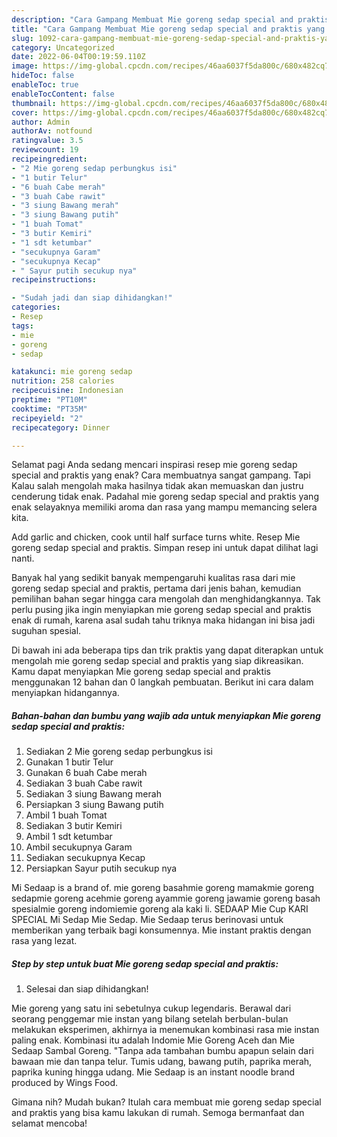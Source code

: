 ```yaml
---
description: "Cara Gampang Membuat Mie goreng sedap special and praktis yang Bikin Ngiler, Buat Buka Puasa Lezat"
title: "Cara Gampang Membuat Mie goreng sedap special and praktis yang Bikin Ngiler, Buat Buka Puasa Lezat"
slug: 1092-cara-gampang-membuat-mie-goreng-sedap-special-and-praktis-yang-bikin-ngiler-buat-buka-puasa-lezat
category: Uncategorized
date: 2022-06-04T00:19:59.110Z
image: https://img-global.cpcdn.com/recipes/46aa6037f5da800c/680x482cq70/mie-goreng-sedap-special-and-praktis-foto-resep-utama.jpg
hideToc: false
enableToc: true
enableTocContent: false
thumbnail: https://img-global.cpcdn.com/recipes/46aa6037f5da800c/680x482cq70/mie-goreng-sedap-special-and-praktis-foto-resep-utama.jpg
cover: https://img-global.cpcdn.com/recipes/46aa6037f5da800c/680x482cq70/mie-goreng-sedap-special-and-praktis-foto-resep-utama.jpg
author: Admin
authorAv: notfound
ratingvalue: 3.5
reviewcount: 19
recipeingredient:
- "2 Mie goreng sedap perbungkus isi"
- "1 butir Telur"
- "6 buah Cabe merah"
- "3 buah Cabe rawit"
- "3 siung Bawang merah"
- "3 siung Bawang putih"
- "1 buah Tomat"
- "3 butir Kemiri"
- "1 sdt ketumbar"
- "secukupnya Garam"
- "secukupnya Kecap"
- " Sayur putih secukup nya"
recipeinstructions:

- "Sudah jadi dan siap dihidangkan!"
categories:
- Resep
tags:
- mie
- goreng
- sedap

katakunci: mie goreng sedap 
nutrition: 258 calories
recipecuisine: Indonesian
preptime: "PT10M"
cooktime: "PT35M"
recipeyield: "2"
recipecategory: Dinner

---
```



Selamat pagi Anda sedang mencari inspirasi resep mie goreng sedap special and praktis yang enak? Cara membuatnya sangat gampang. Tapi Kalau salah mengolah maka hasilnya tidak akan memuaskan dan justru cenderung tidak enak. Padahal mie goreng sedap special and praktis yang enak selayaknya memiliki aroma dan rasa yang mampu memancing selera kita.


Add garlic and chicken, cook until half surface turns white. Resep Mie goreng sedap special and praktis. Simpan resep ini untuk dapat dilihat lagi nanti.

Banyak hal yang sedikit banyak mempengaruhi kualitas rasa dari mie goreng sedap special and praktis, pertama dari jenis bahan, kemudian pemilihan bahan segar hingga cara mengolah dan menghidangkannya. Tak perlu pusing jika ingin menyiapkan mie goreng sedap special and praktis enak di rumah, karena asal sudah tahu triknya maka hidangan ini bisa jadi suguhan spesial.


Di bawah ini ada beberapa tips dan trik praktis yang dapat diterapkan untuk mengolah mie goreng sedap special and praktis yang siap dikreasikan. Kamu dapat menyiapkan Mie goreng sedap special and praktis menggunakan 12 bahan dan 0 langkah pembuatan. Berikut ini cara dalam menyiapkan hidangannya.

<!--inarticleads1-->

##### Bahan-bahan dan bumbu yang wajib ada untuk menyiapkan Mie goreng sedap special and praktis:

1. Sediakan 2 Mie goreng sedap perbungkus isi
1. Gunakan 1 butir Telur
1. Gunakan 6 buah Cabe merah
1. Sediakan 3 buah Cabe rawit
1. Sediakan 3 siung Bawang merah
1. Persiapkan 3 siung Bawang putih
1. Ambil 1 buah Tomat
1. Sediakan 3 butir Kemiri
1. Ambil 1 sdt ketumbar
1. Ambil secukupnya Garam
1. Sediakan secukupnya Kecap
1. Persiapkan  Sayur putih secukup nya


Mi Sedaap is a brand of. mie goreng basahmie goreng mamakmie goreng sedapmie goreng acehmie goreng ayammie goreng jawamie goreng basah spesialmie goreng indomiemie goreng ala kaki li. SEDAAP Mie Cup KARI SPECIAL Mi Sedap Mie Sedap. Mie Sedaap terus berinovasi untuk memberikan yang terbaik bagi konsumennya. Mie instant praktis dengan rasa yang lezat. 

<!--inarticleads2-->

##### Step by step untuk buat Mie goreng sedap special and praktis:


1. Selesai dan siap dihidangkan!

Mie goreng yang satu ini sebetulnya cukup legendaris. Berawal dari seorang penggemar mie instan yang bilang setelah berbulan-bulan melakukan eksperimen, akhirnya ia menemukan kombinasi rasa mie instan paling enak. Kombinasi itu adalah Indomie Mie Goreng Aceh dan Mie Sedaap Sambal Goreng. &#34;Tanpa ada tambahan bumbu apapun selain dari bawaan mie dan tanpa telur. Tumis udang, bawang putih, paprika merah, paprika kuning hingga udang. Mie Sedaap is an instant noodle brand produced by Wings Food. 

Gimana nih? Mudah bukan? Itulah cara membuat mie goreng sedap special and praktis yang bisa kamu lakukan di rumah. Semoga bermanfaat dan selamat mencoba!
